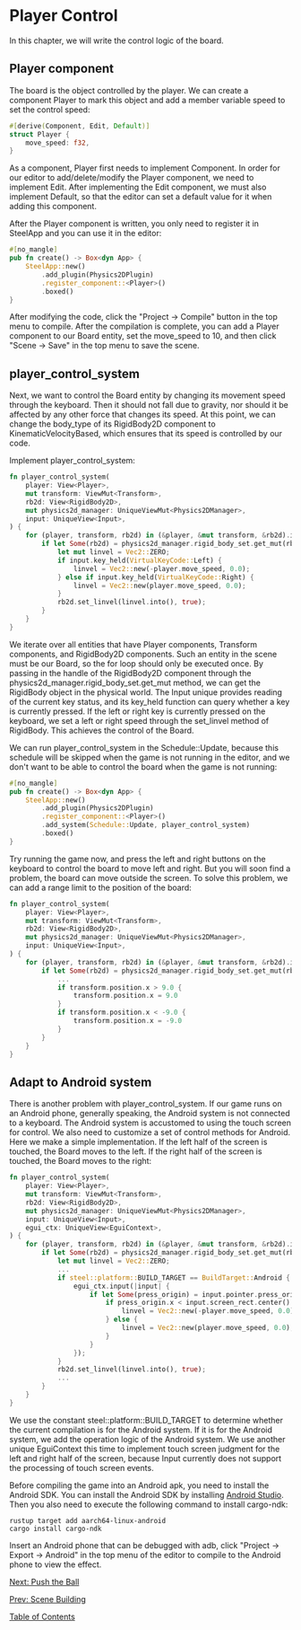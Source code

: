 # Player Control

In this chapter, we will write the control logic of the board.

## Player component

The board is the object controlled by the player. We can create a component Player to mark this object and add a member variable speed to set the control speed:

```rust
#[derive(Component, Edit, Default)]
struct Player {
    move_speed: f32,
}
```

As a component, Player first needs to implement Component. In order for our editor to add/delete/modify the Player component, we need to implement Edit. After implementing the Edit component, we must also implement Default, so that the editor can set a default value for it when adding this component.

After the Player component is written, you only need to register it in SteelApp and you can use it in the editor:

```rust
#[no_mangle]
pub fn create() -> Box<dyn App> {
    SteelApp::new()
        .add_plugin(Physics2DPlugin)
        .register_component::<Player>()
        .boxed()
}
```

After modifying the code, click the "Project -> Compile" button in the top menu to compile. After the compilation is complete, you can add a Player component to our Board entity, set the move_speed to 10, and then click "Scene -> Save" in the top menu to save the scene.

## player_control_system

Next, we want to control the Board entity by changing its movement speed through the keyboard. Then it should not fall due to gravity, nor should it be affected by any other force that changes its speed. At this point, we can change the body_type of its RigidBody2D component to KinematicVelocityBased, which ensures that its speed is controlled by our code.

Implement player_control_system:

```rust
fn player_control_system(
    player: View<Player>,
    mut transform: ViewMut<Transform>,
    rb2d: View<RigidBody2D>,
    mut physics2d_manager: UniqueViewMut<Physics2DManager>,
    input: UniqueView<Input>,
) {
    for (player, transform, rb2d) in (&player, &mut transform, &rb2d).iter() {
        if let Some(rb2d) = physics2d_manager.rigid_body_set.get_mut(rb2d.handle()) {
            let mut linvel = Vec2::ZERO;
            if input.key_held(VirtualKeyCode::Left) {
                linvel = Vec2::new(-player.move_speed, 0.0);
            } else if input.key_held(VirtualKeyCode::Right) {
                linvel = Vec2::new(player.move_speed, 0.0);
            }
            rb2d.set_linvel(linvel.into(), true);
        }
    }
}
```

We iterate over all entities that have Player components, Transform components, and RigidBody2D components. Such an entity in the scene must be our Board, so the for loop should only be executed once. By passing in the handle of the RigidBody2D component through the physics2d_manager.rigid_body_set.get_mut method, we can get the RigidBody object in the physical world. The Input unique provides reading of the current key status, and its key_held function can query whether a key is currently pressed. If the left or right key is currently pressed on the keyboard, we set a left or right speed through the set_linvel method of RigidBody. This achieves the control of the Board.

We can run player_control_system in the Schedule::Update, because this schedule will be skipped when the game is not running in the editor, and we don't want to be able to control the board when the game is not running:

```rust
#[no_mangle]
pub fn create() -> Box<dyn App> {
    SteelApp::new()
        .add_plugin(Physics2DPlugin)
        .register_component::<Player>()
        .add_system(Schedule::Update, player_control_system)
        .boxed()
}
```

Try running the game now, and press the left and right buttons on the keyboard to control the board to move left and right. But you will soon find a problem, the board can move outside the screen. To solve this problem, we can add a range limit to the position of the board:

```rust
fn player_control_system(
    player: View<Player>,
    mut transform: ViewMut<Transform>,
    rb2d: View<RigidBody2D>,
    mut physics2d_manager: UniqueViewMut<Physics2DManager>,
    input: UniqueView<Input>,
) {
    for (player, transform, rb2d) in (&player, &mut transform, &rb2d).iter() {
        if let Some(rb2d) = physics2d_manager.rigid_body_set.get_mut(rb2d.handle()) {
            ...
            if transform.position.x > 9.0 {
                transform.position.x = 9.0
            }
            if transform.position.x < -9.0 {
                transform.position.x = -9.0
            }
        }
    }
}
```

## Adapt to Android system

There is another problem with player_control_system. If our game runs on an Android phone, generally speaking, the Android system is not connected to a keyboard. The Android system is accustomed to using the touch screen for control. We also need to customize a set of control methods for Android. Here we make a simple implementation. If the left half of the screen is touched, the Board moves to the left. If the right half of the screen is touched, the Board moves to the right:

```rust
fn player_control_system(
    player: View<Player>,
    mut transform: ViewMut<Transform>,
    rb2d: View<RigidBody2D>,
    mut physics2d_manager: UniqueViewMut<Physics2DManager>,
    input: UniqueView<Input>,
    egui_ctx: UniqueView<EguiContext>,
) {
    for (player, transform, rb2d) in (&player, &mut transform, &rb2d).iter() {
        if let Some(rb2d) = physics2d_manager.rigid_body_set.get_mut(rb2d.handle()) {
            let mut linvel = Vec2::ZERO;
            ...
            if steel::platform::BUILD_TARGET == BuildTarget::Android {
                egui_ctx.input(|input| {
                    if let Some(press_origin) = input.pointer.press_origin() {
                        if press_origin.x < input.screen_rect.center().x {
                            linvel = Vec2::new(-player.move_speed, 0.0);
                        } else {
                            linvel = Vec2::new(player.move_speed, 0.0);
                        }
                    }
                });
            }
            rb2d.set_linvel(linvel.into(), true);
            ...
        }
    }
}
```

We use the constant steel::platform::BUILD_TARGET to determine whether the current compilation is for the Android system. If it is for the Android system, we add the operation logic of the Android system. We use another unique EguiContext this time to implement touch screen judgment for the left and right half of the screen, because Input currently does not support the processing of touch screen events.

Before compiling the game into an Android apk, you need to install the Android SDK. You can install the Android SDK by installing [Android Studio](https://developer.android.com/studio). Then you also need to execute the following command to install cargo-ndk:

```
rustup target add aarch64-linux-android
cargo install cargo-ndk
```

Insert an Android phone that can be debugged with adb, click "Project -> Export -> Android" in the top menu of the editor to compile to the Android phone to view the effect.

[Next: Push the Ball][7]

[Prev: Scene Building][5]

[Table of Contents][0]

[0]: table-of-contents.md
[1]: 1-introduction.md
[2]: 2-run-steel-editor.md
[3]: 3-create-project.md
[4]: 4-write-code.md
[5]: 5-scene-building.md
[6]: 6-player-control.md
[7]: 7-push-the-ball.md
[8]: 8-game-lost.md
[9]: 9-main-menu.md
